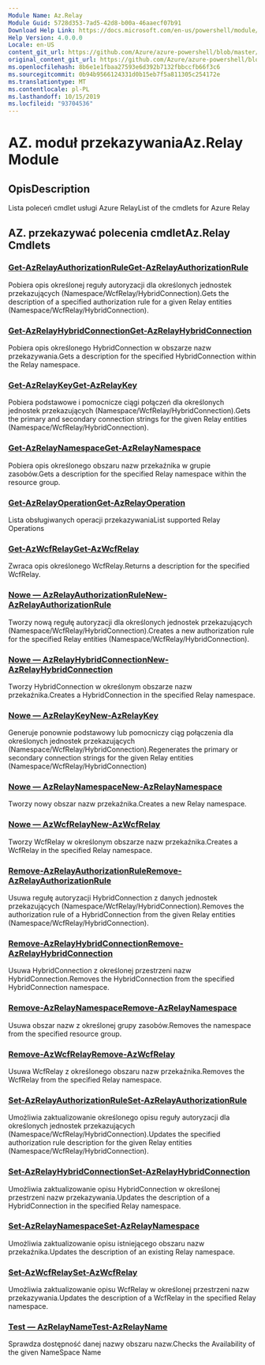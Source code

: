 ```yaml
---
Module Name: Az.Relay
Module Guid: 5728d353-7ad5-42d8-b00a-46aaecf07b91
Download Help Link: https://docs.microsoft.com/en-us/powershell/module/az.relay
Help Version: 4.0.0.0
Locale: en-US
content_git_url: https://github.com/Azure/azure-powershell/blob/master/src/Relay/Relay/help/Az.Relay.md
original_content_git_url: https://github.com/Azure/azure-powershell/blob/master/src/Relay/Relay/help/Az.Relay.md
ms.openlocfilehash: 8b6e1e1fbaa27593e6d392b7132fbbccfb66f3c6
ms.sourcegitcommit: 0b94b9566124331d0b15eb7f5a811305c254172e
ms.translationtype: MT
ms.contentlocale: pl-PL
ms.lasthandoff: 10/15/2019
ms.locfileid: "93704536"
---
```

# <span data-ttu-id="46068-101">AZ. moduł przekazywania</span><span class="sxs-lookup"><span data-stu-id="46068-101">Az.Relay Module</span></span>
## <span data-ttu-id="46068-102">Opis</span><span class="sxs-lookup"><span data-stu-id="46068-102">Description</span></span>
<span data-ttu-id="46068-103">Lista poleceń cmdlet usługi Azure Relay</span><span class="sxs-lookup"><span data-stu-id="46068-103">List of the cmdlets for Azure Relay</span></span>

## <span data-ttu-id="46068-104">AZ. przekazywać polecenia cmdlet</span><span class="sxs-lookup"><span data-stu-id="46068-104">Az.Relay Cmdlets</span></span>
### [<span data-ttu-id="46068-105">Get-AzRelayAuthorizationRule</span><span class="sxs-lookup"><span data-stu-id="46068-105">Get-AzRelayAuthorizationRule</span></span>](Get-AzRelayAuthorizationRule.md)
<span data-ttu-id="46068-106">Pobiera opis określonej reguły autoryzacji dla określonych jednostek przekazujących (Namespace/WcfRelay/HybridConnection).</span><span class="sxs-lookup"><span data-stu-id="46068-106">Gets the description of a specified authorization rule for a given Relay entities (Namespace/WcfRelay/HybridConnection).</span></span>

### [<span data-ttu-id="46068-107">Get-AzRelayHybridConnection</span><span class="sxs-lookup"><span data-stu-id="46068-107">Get-AzRelayHybridConnection</span></span>](Get-AzRelayHybridConnection.md)
<span data-ttu-id="46068-108">Pobiera opis określonego HybridConnection w obszarze nazw przekazywania.</span><span class="sxs-lookup"><span data-stu-id="46068-108">Gets a description for the specified HybridConnection within the Relay namespace.</span></span>

### [<span data-ttu-id="46068-109">Get-AzRelayKey</span><span class="sxs-lookup"><span data-stu-id="46068-109">Get-AzRelayKey</span></span>](Get-AzRelayKey.md)
<span data-ttu-id="46068-110">Pobiera podstawowe i pomocnicze ciągi połączeń dla określonych jednostek przekazujących (Namespace/WcfRelay/HybridConnection).</span><span class="sxs-lookup"><span data-stu-id="46068-110">Gets the primary and secondary connection strings for the given Relay entities (Namespace/WcfRelay/HybridConnection).</span></span>

### [<span data-ttu-id="46068-111">Get-AzRelayNamespace</span><span class="sxs-lookup"><span data-stu-id="46068-111">Get-AzRelayNamespace</span></span>](Get-AzRelayNamespace.md)
<span data-ttu-id="46068-112">Pobiera opis określonego obszaru nazw przekaźnika w grupie zasobów.</span><span class="sxs-lookup"><span data-stu-id="46068-112">Gets a description for the specified Relay namespace within the resource group.</span></span>

### [<span data-ttu-id="46068-113">Get-AzRelayOperation</span><span class="sxs-lookup"><span data-stu-id="46068-113">Get-AzRelayOperation</span></span>](Get-AzRelayOperation.md)
<span data-ttu-id="46068-114">Lista obsługiwanych operacji przekazywania</span><span class="sxs-lookup"><span data-stu-id="46068-114">List supported Relay Operations</span></span>

### [<span data-ttu-id="46068-115">Get-AzWcfRelay</span><span class="sxs-lookup"><span data-stu-id="46068-115">Get-AzWcfRelay</span></span>](Get-AzWcfRelay.md)
<span data-ttu-id="46068-116">Zwraca opis określonego WcfRelay.</span><span class="sxs-lookup"><span data-stu-id="46068-116">Returns a description for the specified WcfRelay.</span></span>

### [<span data-ttu-id="46068-117">Nowe — AzRelayAuthorizationRule</span><span class="sxs-lookup"><span data-stu-id="46068-117">New-AzRelayAuthorizationRule</span></span>](New-AzRelayAuthorizationRule.md)
<span data-ttu-id="46068-118">Tworzy nową regułę autoryzacji dla określonych jednostek przekazujących (Namespace/WcfRelay/HybridConnection).</span><span class="sxs-lookup"><span data-stu-id="46068-118">Creates a new authorization rule for the specified Relay entities (Namespace/WcfRelay/HybridConnection).</span></span>

### [<span data-ttu-id="46068-119">Nowe — AzRelayHybridConnection</span><span class="sxs-lookup"><span data-stu-id="46068-119">New-AzRelayHybridConnection</span></span>](New-AzRelayHybridConnection.md)
<span data-ttu-id="46068-120">Tworzy HybridConnection w określonym obszarze nazw przekaźnika.</span><span class="sxs-lookup"><span data-stu-id="46068-120">Creates a HybridConnection in the specified Relay namespace.</span></span>

### [<span data-ttu-id="46068-121">Nowe — AzRelayKey</span><span class="sxs-lookup"><span data-stu-id="46068-121">New-AzRelayKey</span></span>](New-AzRelayKey.md)
<span data-ttu-id="46068-122">Generuje ponownie podstawowy lub pomocniczy ciąg połączenia dla określonych jednostek przekazujących (Namespace/WcfRelay/HybridConnection).</span><span class="sxs-lookup"><span data-stu-id="46068-122">Regenerates the primary or secondary connection strings for the given Relay entities (Namespace/WcfRelay/HybridConnection)</span></span>

### [<span data-ttu-id="46068-123">Nowe — AzRelayNamespace</span><span class="sxs-lookup"><span data-stu-id="46068-123">New-AzRelayNamespace</span></span>](New-AzRelayNamespace.md)
<span data-ttu-id="46068-124">Tworzy nowy obszar nazw przekaźnika.</span><span class="sxs-lookup"><span data-stu-id="46068-124">Creates a new Relay namespace.</span></span>

### [<span data-ttu-id="46068-125">Nowe — AzWcfRelay</span><span class="sxs-lookup"><span data-stu-id="46068-125">New-AzWcfRelay</span></span>](New-AzWcfRelay.md)
<span data-ttu-id="46068-126">Tworzy WcfRelay w określonym obszarze nazw przekaźnika.</span><span class="sxs-lookup"><span data-stu-id="46068-126">Creates a WcfRelay in the specified Relay namespace.</span></span>

### [<span data-ttu-id="46068-127">Remove-AzRelayAuthorizationRule</span><span class="sxs-lookup"><span data-stu-id="46068-127">Remove-AzRelayAuthorizationRule</span></span>](Remove-AzRelayAuthorizationRule.md)
<span data-ttu-id="46068-128">Usuwa regułę autoryzacji HybridConnection z danych jednostek przekazujących (Namespace/WcfRelay/HybridConnection).</span><span class="sxs-lookup"><span data-stu-id="46068-128">Removes the authorization rule of a HybridConnection from the given Relay entities (Namespace/WcfRelay/HybridConnection).</span></span>

### [<span data-ttu-id="46068-129">Remove-AzRelayHybridConnection</span><span class="sxs-lookup"><span data-stu-id="46068-129">Remove-AzRelayHybridConnection</span></span>](Remove-AzRelayHybridConnection.md)
<span data-ttu-id="46068-130">Usuwa HybridConnection z określonej przestrzeni nazw HybridConnection.</span><span class="sxs-lookup"><span data-stu-id="46068-130">Removes the HybridConnection from the specified HybridConnection namespace.</span></span>

### [<span data-ttu-id="46068-131">Remove-AzRelayNamespace</span><span class="sxs-lookup"><span data-stu-id="46068-131">Remove-AzRelayNamespace</span></span>](Remove-AzRelayNamespace.md)
<span data-ttu-id="46068-132">Usuwa obszar nazw z określonej grupy zasobów.</span><span class="sxs-lookup"><span data-stu-id="46068-132">Removes the namespace from the specified resource group.</span></span> 

### [<span data-ttu-id="46068-133">Remove-AzWcfRelay</span><span class="sxs-lookup"><span data-stu-id="46068-133">Remove-AzWcfRelay</span></span>](Remove-AzWcfRelay.md)
<span data-ttu-id="46068-134">Usuwa WcfRelay z określonego obszaru nazw przekaźnika.</span><span class="sxs-lookup"><span data-stu-id="46068-134">Removes the WcfRelay from the specified Relay namespace.</span></span>

### [<span data-ttu-id="46068-135">Set-AzRelayAuthorizationRule</span><span class="sxs-lookup"><span data-stu-id="46068-135">Set-AzRelayAuthorizationRule</span></span>](Set-AzRelayAuthorizationRule.md)
<span data-ttu-id="46068-136">Umożliwia zaktualizowanie określonego opisu reguły autoryzacji dla określonych jednostek przekazujących (Namespace/WcfRelay/HybridConnection).</span><span class="sxs-lookup"><span data-stu-id="46068-136">Updates the specified authorization rule description for the given Relay entities (Namespace/WcfRelay/HybridConnection).</span></span>

### [<span data-ttu-id="46068-137">Set-AzRelayHybridConnection</span><span class="sxs-lookup"><span data-stu-id="46068-137">Set-AzRelayHybridConnection</span></span>](Set-AzRelayHybridConnection.md)
<span data-ttu-id="46068-138">Umożliwia zaktualizowanie opisu HybridConnection w określonej przestrzeni nazw przekazywania.</span><span class="sxs-lookup"><span data-stu-id="46068-138">Updates the description of a HybridConnection in the specified Relay namespace.</span></span>

### [<span data-ttu-id="46068-139">Set-AzRelayNamespace</span><span class="sxs-lookup"><span data-stu-id="46068-139">Set-AzRelayNamespace</span></span>](Set-AzRelayNamespace.md)
<span data-ttu-id="46068-140">Umożliwia zaktualizowanie opisu istniejącego obszaru nazw przekaźnika.</span><span class="sxs-lookup"><span data-stu-id="46068-140">Updates the description of an existing Relay namespace.</span></span>

### [<span data-ttu-id="46068-141">Set-AzWcfRelay</span><span class="sxs-lookup"><span data-stu-id="46068-141">Set-AzWcfRelay</span></span>](Set-AzWcfRelay.md)
<span data-ttu-id="46068-142">Umożliwia zaktualizowanie opisu WcfRelay w określonej przestrzeni nazw przekazywania.</span><span class="sxs-lookup"><span data-stu-id="46068-142">Updates the description of a WcfRelay in the specified Relay namespace.</span></span>

### [<span data-ttu-id="46068-143">Test — AzRelayName</span><span class="sxs-lookup"><span data-stu-id="46068-143">Test-AzRelayName</span></span>](Test-AzRelayName.md)
<span data-ttu-id="46068-144">Sprawdza dostępność danej nazwy obszaru nazw.</span><span class="sxs-lookup"><span data-stu-id="46068-144">Checks the Availability of the given NameSpace Name</span></span>

